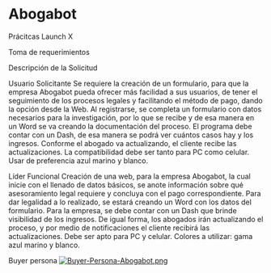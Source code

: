 # Abogabot
Prácitcas Launch X


Toma de requerimientos

Descripción de la Solicitud

Usuario Solicitante 
Se requiere la creación de un formulario, para que la empresa Abogabot pueda ofrecer más facilidad a sus usuarios, de tener el seguimiento de los procesos legales y facilitando el método de pago, dando la opción desde la Web. Al registrarse, se completa un formulario con datos necesarios para la investigación, por lo que se recibe y de esa manera en un Word se va creando la documentación del proceso. El programa debe contar con un Dash, de esa manera se podrá ver cuántos casos hay y los ingresos. Conforme el abogado va actualizando, el cliente recibe las actualizaciones. La compatibilidad debe ser tanto para PC como celular. Usar de preferencia azul marino y blanco.

Líder Funcional
Creación de una web, para la empresa Abogabot, la cual inicie con el llenado de datos básicos, se anote información sobre qué asesoramiento legal requiere y concluya con el pago correspondiente. Para dar legalidad a lo realizado, se estará creando un Word con los datos del formulario.
Para la empresa, se debe contar con un Dash que brinde visibilidad de los ingresos. De igual forma, los abogados irán actualizando el proceso, y por medio de notificaciones el cliente recibirá las actualizaciones. Debe ser apto para PC y celular. Colores a utilizar: gama azul marino y blanco.


Buyer persona
[![Buyer-Persona-Abogabot.png](https://i.postimg.cc/P59jS7gJ/Buyer-Persona-Abogabot.png)](https://postimg.cc/BjTk6mQf)
